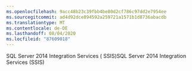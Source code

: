 ```yaml
---
ms.openlocfilehash: 9acc48b23c39fbb4be80d2cf786c97dd2e7954ee
ms.sourcegitcommit: ad4d92dce894592a259721a1571b1d8736abacdb
ms.translationtype: MT
ms.contentlocale: de-DE
ms.lasthandoff: 08/04/2020
ms.locfileid: "87609018"
---
```

<span data-ttu-id="8f1c2-101">SQL Server 2014 Integration Services \( SSIS\)</span><span class="sxs-lookup"><span data-stu-id="8f1c2-101">SQL Server 2014 Integration Services \(SSIS\)</span></span>
